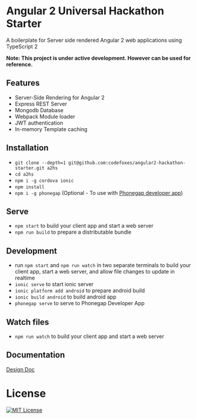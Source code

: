 # Angular 2 Universal Hackathon Starter

A boilerplate for Server side rendered Angular 2 web applications using TypeScript 2

**Note: This project is under active development. However can be used for reference.**

## Features

* Server-Side Rendering for Angular 2
* Express REST Server
* Mongodb Database
* Webpack Module loader
* JWT authentication
* In-memory Template caching

## Installation

* `git clone --depth=1 git@github.com:codefoxes/angular2-hackathon-starter.git a2hs`
* `cd a2hs`
* `npm i -g cordova ionic`
* `npm install`
* `npm i -g phonegap` (Optional - To use with [Phonegap developer app](http://phonegap.com/products/))

## Serve

* `npm start` to build your client app and start a web server
* `npm run build` to prepare a distributable bundle

## Development
* run `npm start` and `npm run watch` in two separate terminals to build your client app, start a web server, and allow file changes to update in realtime
* `ionic serve` to start ionic server
* `ionic platform add android` to prepare android build
* `ionic build android` to build android app
* `phonegap serve` to serve to Phonegap Developer App

## Watch files
* `npm run watch` to build your client app and start a web server

## Documentation
[Design Doc](https://docs.google.com/document/d/1q6g9UlmEZDXgrkY88AJZ6MUrUxcnwhBGS0EXbVlYicY)

# License
[![MIT License](https://img.shields.io/badge/license-MIT-blue.svg?style=flat)](/LICENSE.md)
